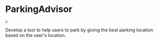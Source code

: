 # ParkingAdvisor
<img src="C:\Users\Zack\Desktop\Logo.png" style="zoom:50%" />



Develop a tool to help users to park by giving the best parking location based on the user's location.

